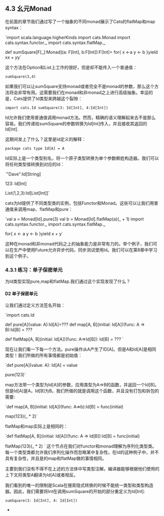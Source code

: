 
## 4.3 幺元Monad

在前面的章节我们通过写了一个抽象的不同monad展示了Cats的flatMap和map syntax：

`import scala.language.higherKinds
import cats.Monad
import cats.syntax.functor._
import cats.syntax.flatMap._

def sumSquare[F[_]:Monad](a: F[Int], b:F[Int]):F[Int]=
for{
  x <-a
  y <- b
  }yield x*x + y*y`

  这个方法在Option和List上工作的很好，但是却不能传入一个普通值：

  `sumSquare(3,4)`

  如果我们可以让sumSquare支持monad或者完全不是monad的参数，那么这个方法将会非常有用。这需要我们在monad和非monad之上进行高级抽象。幸运的是，Cats提供了Id类型来跨越这个裂隙：

   `import cats.Id
   sumSquare(3: Id[Int], 4:Id[Int])`

Id允许我们使用普通值调用monad方法。然而，精确的语义理解起来去不是那么容易。我们传递给sumSquare的参数转换为Id[Int]传入，并且接收其返回的Id[Int].

这期间发上了什么？这里是Id定义的解释：

`package cats
type Id[A] = A`

Id实际上是一个类型别名，将一个原子类型转换为单个参数赖姓构造器。我们可以将任何类型值转换到对应的Id：

`"Dave":Id[String]

123: Id[Int]

List(1,2,3):Id[List[Int]]`

cats为Id提供了不同类型类的实例，包括Functor和Monad。这些可以让我们用普通值来调用map、flatMap和pure：

`val a = Monad[Id].pure(3)
val b = Monad[Id].flatMap(a)(_ + 1)
import cats.syntax.functor._
import cats.syntax.flatMap._

for{
  x <- a
  y <- b
  }yield x + y`

这种在monad和非monad代码之上的抽象能力是非常有力的。举个例子，我们可以在生产中使用Future允许异步代码，同步测试使用Id。我们可以在第8章中学习到这个例子。

### 4.3.1 练习：单子保密单元

为Id类型实现pure,map和flatMap.我们通过这个实现发现了什么？

#### D2 单子保密单元

让我们通过定义方法签名开始：

`import cats.Id

def pure[A](value: A):Id[A]=???
def map[A, B](initial: Id[A])(func: A => B):Id[B] = ???

def flatMap[A, B](initial: Id[A])(func: A=>Id[B]): Id[B] = ???
`

现在让我们看一下每一个方法。pure操作从A产生了ID[A]。但是A和Id[A]是相同类型！我们所做的所有事情都是初始值：

`def pure[A](value: A): Id[A] = value

pure(123)`

map方法带一个类型为Id[A]的参数，应用类型为A=>B的函数，并返回一个Id[B]。但是Id[A]是A，Id[B]为B。我们所做的就是调用这个函数，并且没有打包和拆包的需要:

`def map[A, B](initial: Id[A])(func: A=>b):Id[B] = func(initial)

map(123)(_ * 2)`

flatMap和map实际上是相同的：

`def flatMap[A, B](initial: Id[A])(func: A => Id[B]):Id[B] = func(initial)

flatMap(123)(_ * 2)
`
这个节点在我们对functor和monad理解为序列化类型类。每一个类型类都允许我们序列化操作而忽略某中复杂性。在Id的这种例子中，并不具有复杂性，并且是的map和flatMap做的事情相同。

主要到我们没有不得不在上述的方法体中写类型注解。编译器能够根据他们使用的上下文将类型A翻译为Id[A]或者相反。

我们看到的唯一的限制是Scala在搜索隐式转换的时候不能统一类型和类型构造器。因此，我们需要将Int在调用sumSquare的开始的部分重定义为Id[Int]:

`sumSquare(3: Id[Int], 4: Id[Int])`









































*

